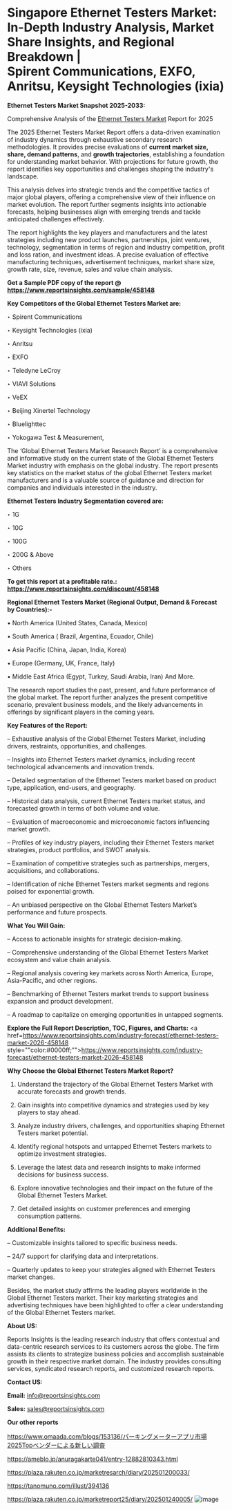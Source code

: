 # Singapore Ethernet Testers Market: In-Depth Industry Analysis, Market Share Insights, and Regional Breakdown | Spirent Communications, EXFO, Anritsu, Keysight Technologies (ixia)

<strong>Ethernet Testers Market Snapshot 2025-2033:</strong>

Comprehensive Analysis of the <a href=https://www.reportsinsights.com/sample/458148>Ethernet Testers Market</a> Report for 2025

The 2025 Ethernet Testers Market Report offers a data-driven examination of industry dynamics through exhaustive secondary research methodologies. It provides precise evaluations of <strong>current market size, share, demand patterns</strong>, and <strong>growth trajectories</strong>, establishing a foundation for understanding market behavior. With projections for future growth, the report identifies key opportunities and challenges shaping the industry's landscape.

This analysis delves into strategic trends and the competitive tactics of major global players, offering a comprehensive view of their influence on market evolution. The report further segments insights into actionable forecasts, helping businesses align with emerging trends and tackle anticipated challenges effectively.

The report highlights the key players and manufacturers and the latest strategies including new product launches, partnerships, joint ventures, technology, segmentation in terms of region and industry competition, profit and loss ration, and investment ideas. A precise evaluation of effective manufacturing techniques, advertisement techniques, market share size, growth rate, size, revenue, sales and value chain analysis.

<strong>Get a Sample PDF copy of the report @ <a href=https://www.reportsinsights.com/sample/458148 style=color:#0000ff;>https://www.reportsinsights.com/sample/458148</a></strong>

<strong>Key Competitors of the Global Ethernet Testers Market are:</strong>

‣ Spirent Communications

‣ Keysight Technologies (ixia)

‣ Anritsu

‣ EXFO

‣ Teledyne LeCroy

‣ VIAVI Solutions

‣ VeEX

‣ Beijing Xinertel Technology

‣ Bluelighttec

‣ Yokogawa Test & Measurement,

The ‘Global Ethernet Testers Market Research Report’ is a comprehensive and informative study on the current state of the Global Ethernet Testers Market industry with emphasis on the global industry. The report presents key statistics on the market status of the global Ethernet Testers market manufacturers and is a valuable source of guidance and direction for companies and individuals interested in the industry.

<strong>Ethernet Testers Industry Segmentation covered are:</strong>

‣ 1G

‣ 10G

‣ 100G

‣ 200G & Above

‣ Others

<strong>To get this report at a profitable rate.: <a href=https://www.reportsinsights.com/discount/458148 style=color:#0000ff;>https://www.reportsinsights.com/discount/458148</a></strong>

<strong>Regional Ethernet Testers Market (Regional Output, Demand &amp; Forecast by Countries):-</strong>

• North America (United States, Canada, Mexico)

• South America ( Brazil, Argentina, Ecuador, Chile)

• Asia Pacific (China, Japan, India, Korea)

• Europe (Germany, UK, France, Italy)

• Middle East Africa (Egypt, Turkey, Saudi Arabia, Iran) And More.

The research report studies the past, present, and future performance of the global market. The report further analyzes the present competitive scenario, prevalent business models, and the likely advancements in offerings by significant players in the coming years.

<strong>Key Features of the Report:</strong>

– Exhaustive analysis of the Global Ethernet Testers Market, including drivers, restraints, opportunities, and challenges.

– Insights into Ethernet Testers market dynamics, including recent technological advancements and innovation trends.

– Detailed segmentation of the Ethernet Testers market based on product type, application, end-users, and geography.

– Historical data analysis, current Ethernet Testers market status, and forecasted growth in terms of both volume and value.

– Evaluation of macroeconomic and microeconomic factors influencing market growth.

– Profiles of key industry players, including their Ethernet Testers market strategies, product portfolios, and SWOT analysis.

– Examination of competitive strategies such as partnerships, mergers, acquisitions, and collaborations.

– Identification of niche Ethernet Testers market segments and regions poised for exponential growth.

– An unbiased perspective on the Global Ethernet Testers Market’s performance and future prospects.

<strong>What You Will Gain:</strong>

– Access to actionable insights for strategic decision-making.

– Comprehensive understanding of the Global Ethernet Testers Market ecosystem and value chain analysis.

– Regional analysis covering key markets across North America, Europe, Asia-Pacific, and other regions.

– Benchmarking of Ethernet Testers market trends to support business expansion and product development.

– A roadmap to capitalize on emerging opportunities in untapped segments.

<strong>Explore the Full Report Description, TOC, Figures, and Charts:</strong>
<a href=https://www.reportsinsights.com/industry-forecast/ethernet-testers-market-2026-458148 style=""color:#0000ff;"">https://www.reportsinsights.com/industry-forecast/ethernet-testers-market-2026-458148</a>

<strong>Why Choose the Global Ethernet Testers Market Report?</strong>

1. Understand the trajectory of the Global Ethernet Testers Market with accurate forecasts and growth trends.

2. Gain insights into competitive dynamics and strategies used by key players to stay ahead.

3. Analyze industry drivers, challenges, and opportunities shaping Ethernet Testers market potential.

4. Identify regional hotspots and untapped Ethernet Testers markets to optimize investment strategies.

5. Leverage the latest data and research insights to make informed decisions for business success.

6. Explore innovative technologies and their impact on the future of the Global Ethernet Testers Market.

7. Get detailed insights on customer preferences and emerging consumption patterns.

<strong>Additional Benefits:</strong>

– Customizable insights tailored to specific business needs.

– 24/7 support for clarifying data and interpretations.

– Quarterly updates to keep your strategies aligned with Ethernet Testers market changes.

Besides, the market study affirms the leading players worldwide in the Global Ethernet Testers market. Their key marketing strategies and advertising techniques have been highlighted to offer a clear understanding of the Global Ethernet Testers market.

<strong><strong>About US</strong>:</strong>

Reports Insights is the leading research industry that offers contextual and data-centric research services to its customers across the globe. The firm assists its clients to strategize business policies and accomplish sustainable growth in their respective market domain. The industry provides consulting services, syndicated research reports, and customized research reports.

<strong>Contact US:</strong>

<p class=><b>Email:</b> <a href=mailto:info@reportsinsights.com>info@reportsinsights.com</a></p>
<p class=><b>Sales:</b> <a href=mailto:sales@reportsinsights.com>sales@reportsinsights.com</a></p>

<strong>Our other reports</strong>

<a href=https://www.omaada.com/blogs/153136/パーキングメーターアプリ市場2025Topベンダーによる新しい調査>https://www.omaada.com/blogs/153136/パーキングメーターアプリ市場2025Topベンダーによる新しい調査</a>

<a href=https://ameblo.jp/anuragakarte041/entry-12882810343.html>https://ameblo.jp/anuragakarte041/entry-12882810343.html</a>

<a href=https://plaza.rakuten.co.jp/marketresarch/diary/202501200033/>https://plaza.rakuten.co.jp/marketresarch/diary/202501200033/</a>

<a href=https://tanomuno.com/illust/394136>https://tanomuno.com/illust/394136</a>

<a href=https://plaza.rakuten.co.jp/marketreport25/diary/202501240005/>https://plaza.rakuten.co.jp/marketreport25/diary/202501240005/</a>
![image](https://github.com/user-attachments/assets/bc24d73c-a95d-4c04-a1b3-4826cf32a9c2)
